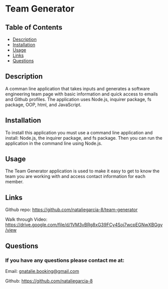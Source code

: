 # Team Generator

## Table of Contents
* [Description](#description)
* [Installation](#installation)
* [Usage](#usage)
* [Links](#links)
* [Questions](#questions)

## Description
A comman line application that takes inputs and generates a software engineering team page with basic information and quick access to emails and Github profiles. The application uses Node.js, inquirer package, fs package, OOP, html, and JavaScript. 

## Installation 
To install this application you must use a command line application and install: Node.js, the inquirer package, and fs package. Then you can run the application in the command line using Node.js.

## Usage
The Team Generator application is used to make it easy to get to know the team you are working with and access contact information for each member. 

## Links
Github repo: https://github.com/nataliegarcia-8/team-generator

Walk through Video: https://drive.google.com/file/d/1VM3vBRg8xG39FCy4Soj7wcpEGNwXBGgy/view


## Questions 
### If you have any questions please contact me at:
Email: gnatalie.booking@gmail.com

Github: https://github.com/nataliegarcia-8

